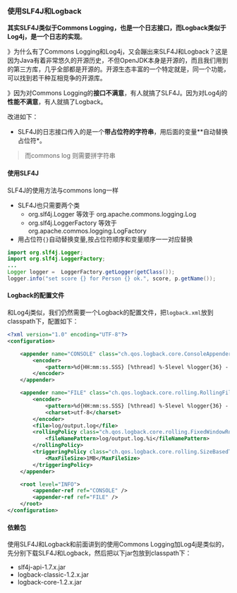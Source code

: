 ### 使用SLF4J和Logback

**其实SLF4J类似于Commons Logging，也是一个日志接口，而Logback类似于Log4j，是一个日志的实现**。

》为什么有了Commons Logging和Log4j，又会蹦出来SLF4J和Logback？这是因为Java有着非常悠久的开源历史，不但OpenJDK本身是开源的，而且我们用到的第三方库，几乎全部都是开源的。开源生态丰富的一个特定就是，同一个功能，可以找到若干种互相竞争的开源库。

》因为对Commons Logging的**接口不满意**，有人就搞了SLF4J。因为对Log4j的**性能不满意**，有人就搞了Logback。

改进如下：
+ SLF4J的日志接口传入的是一个**带占位符的字符串**，用后面的变量**自动替换占位符*。
>而commons log 则需要拼字符串

#### 使用SLF4J
SLF4J的使用方法与commons long一样

+ SLF4J也只需要两个类
    + org.slf4j.Logger 等效于 org.apache.commons.logging.Log
    + org.slf4j.LoggerFactory 等效于 org.apache.commos.logging.LogFactory
+ 用占位符`{}`自动替换变量,按占位符顺序和变量顺序一一对应替换
```java
import org.slf4j.Logger;
import org.slf4j.LoggerFactory;
...
Logger logger =  LoggerFactory.getLogger(getClass());
logger.info("set score {} for Person {} ok.", score, p.getName());
```

#### Logback的配置文件
和Log4j类似，我们仍然需要一个Logback的配置文件，把`logback.xml`放到classpath下，配置如下：
```xml
<?xml version="1.0" encoding="UTF-8"?>
<configuration>

	<appender name="CONSOLE" class="ch.qos.logback.core.ConsoleAppender">
		<encoder>
			<pattern>%d{HH:mm:ss.SSS} [%thread] %-5level %logger{36} - %msg%n</pattern>
		</encoder>
	</appender>

	<appender name="FILE" class="ch.qos.logback.core.rolling.RollingFileAppender">
		<encoder>
			<pattern>%d{HH:mm:ss.SSS} [%thread] %-5level %logger{36} - %msg%n</pattern>
			<charset>utf-8</charset>
		</encoder>
		<file>log/output.log</file>
		<rollingPolicy class="ch.qos.logback.core.rolling.FixedWindowRollingPolicy">
			<fileNamePattern>log/output.log.%i</fileNamePattern>
		</rollingPolicy>
		<triggeringPolicy class="ch.qos.logback.core.rolling.SizeBasedTriggeringPolicy">
			<MaxFileSize>1MB</MaxFileSize>
		</triggeringPolicy>
	</appender>

	<root level="INFO">
		<appender-ref ref="CONSOLE" />
		<appender-ref ref="FILE" />
	</root>
</configuration>
```

#### 依赖包
使用SLF4J和Logback和前面讲到的使用Commons Logging加Log4j是类似的，先分别下载SLF4J和Logback，然后把以下jar包放到classpath下：

+ slf4j-api-1.7.x.jar
+ logback-classic-1.2.x.jar
+ logback-core-1.2.x.jar